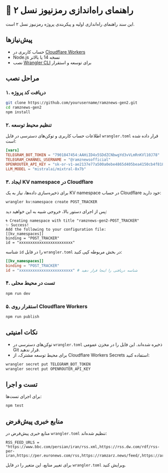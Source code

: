 # 🚀 راهنمای راه‌اندازی رمزنیوز نسل ۲

این سند راهنمای راه‌اندازی اولیه و پیکربندی پروژه رمزنیوز نسل ۲ است.

## پیش‌نیازها

- حساب کاربری در [Cloudflare Workers](https://workers.cloudflare.com)
- Node.js نسخه 14 یا بالاتر
- نصب [Wrangler CLI](https://developers.cloudflare.com/workers/wrangler/install-and-update/) برای توسعه و استقرار

## مراحل نصب

### ۱. دریافت کد پروژه

```bash
git clone https://github.com/yourusername/ramznews-gen2.git
cd ramznews-gen2
npm install
```

### ۲. تنظیم محیط توسعه

اطلاعات حساب کاربری و توکن‌های دسترسی در فایل `wrangler.toml` قرار داده شده است:

```toml
[vars]
TELEGRAM_BOT_TOKEN = "7901847454:AAHiID4x5SDdZCNbwgYd3vVLmRnKVl10J78"
TELEGRAM_CHANNEL_USERNAME = "@ramznewsofficial"
OPENROUTER_API_KEY = "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"
LLM_MODEL = "mistralai/mixtral-8x7b"
```

### ۳. ایجاد KV namespace در Cloudflare

برای ذخیره‌سازی داده‌ها، نیاز به یک KV namespace در حساب Cloudflare خود دارید:

```bash
wrangler kv:namespace create POST_TRACKER
```

پس از اجرای دستور بالا، خروجی شبیه به این خواهید دید:

```
🌀 Creating namespace with title "ramznews-gen2-POST_TRACKER"
✨ Success!
Add the following to your configuration file:
[[kv_namespaces]]
binding = "POST_TRACKER"
id = "xxxxxxxxxxxxxxxxxxxxxxxx"
```

شناسه `id` را در فایل `wrangler.toml` در بخش مربوطه کپی کنید:

```toml
[[kv_namespaces]]
binding = "POST_TRACKER"
id = "xxxxxxxxxxxxxxxxxxxxxxxx" # شناسه دریافتی را اینجا قرار دهید
```

### ۴. تست در محیط محلی

```bash
npm run dev
```

### ۵. استقرار روی Cloudflare Workers

```bash
npm run publish
```

## نکات امنیتی

- توکن‌های دسترسی در `wrangler.toml` ذخیره شده‌اند. این فایل را در مخزن عمومی Git قرار ندهید.
- برای محیط توسعه مشترک، از Cloudflare Workers Secrets استفاده کنید:

```bash
wrangler secret put TELEGRAM_BOT_TOKEN
wrangler secret put OPENROUTER_API_KEY
```

## تست و اجرا

برای اجرای تست‌ها:

```bash
npm test
```

## منابع خبری پیش‌فرض

منابع خبری پیش‌فرض در `wrangler.toml` تنظیم شده‌اند:

```
RSS_FEED_URLS = "https://www.bbc.com/persian/iran/rss.xml,https://rss.dw.com/rdf/rss-per-iran,https://per.euronews.com/rss,https://ramzarz.news/feed/,https://arzdigital.com/feed/"
```

برای تغییر منابع، این متغیر را در فایل `wrangler.toml` ویرایش کنید. 